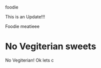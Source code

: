 foodie

This is an Update!!!

Foodie
meatieee

No Vegiterian
sweets
=======
No Vegiterian!
Ok lets c

